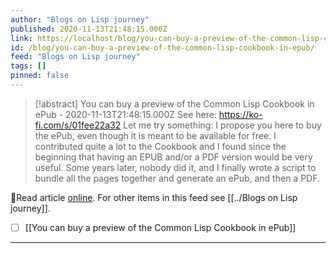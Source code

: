 ```yaml
---
author: "Blogs on Lisp journey"
published: 2020-11-13T21:48:15.000Z
link: https://localhost/blog/you-can-buy-a-preview-of-the-common-lisp-cookbook-in-epub/
id: /blog/you-can-buy-a-preview-of-the-common-lisp-cookbook-in-epub/
feed: "Blogs on Lisp journey"
tags: []
pinned: false
---
```

> [!abstract] You can buy a preview of the Common Lisp Cookbook in ePub - 2020-11-13T21:48:15.000Z
> See here: https://ko-fi.com/s/01fee22a32 Let me try something: I propose you here to buy the ePub, even though it is meant to be available for free. I contributed quite a lot to the Cookbook and I found since the beginning that having an EPUB and/or a PDF version would be very useful. Some years later, nobody did it, and I finally wrote a script to bundle all the pages together and generate an ePub, and then a PDF.

🔗Read article [online](https://localhost/blog/you-can-buy-a-preview-of-the-common-lisp-cookbook-in-epub/). For other items in this feed see [[../Blogs on Lisp journey]].

- [ ] [[You can buy a preview of the Common Lisp Cookbook in ePub]]
- - -

